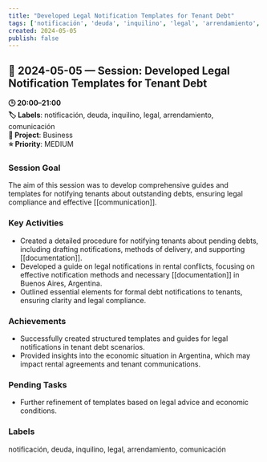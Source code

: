 ```yaml
---
title: "Developed Legal Notification Templates for Tenant Debt"
tags: ['notificación', 'deuda', 'inquilino', 'legal', 'arrendamiento', 'comunicación']
created: 2024-05-05
publish: false
---
```


## 📅 2024-05-05 — Session: Developed Legal Notification Templates for Tenant Debt

**🕒 20:00–21:00**  
**🏷️ Labels**: notificación, deuda, inquilino, legal, arrendamiento, comunicación  
**📂 Project**: Business  
**⭐ Priority**: MEDIUM  


### Session Goal
The aim of this session was to develop comprehensive guides and templates for notifying tenants about outstanding debts, ensuring legal compliance and effective [[communication]].

### Key Activities
- Created a detailed procedure for notifying tenants about pending debts, including drafting notifications, methods of delivery, and supporting [[documentation]].
- Developed a guide on legal notifications in rental conflicts, focusing on effective notification methods and necessary [[documentation]] in Buenos Aires, Argentina.
- Outlined essential elements for formal debt notifications to tenants, ensuring clarity and legal compliance.

### Achievements
- Successfully created structured templates and guides for legal notifications in tenant debt scenarios.
- Provided insights into the economic situation in Argentina, which may impact rental agreements and tenant communications.

### Pending Tasks
- Further refinement of templates based on legal advice and economic conditions.

### Labels
notificación, deuda, inquilino, legal, arrendamiento, comunicación
